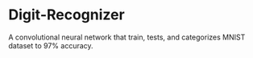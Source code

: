 # Digit-Recognizer
A convolutional neural network that train, tests, and categorizes MNIST dataset to 97% accuracy.
